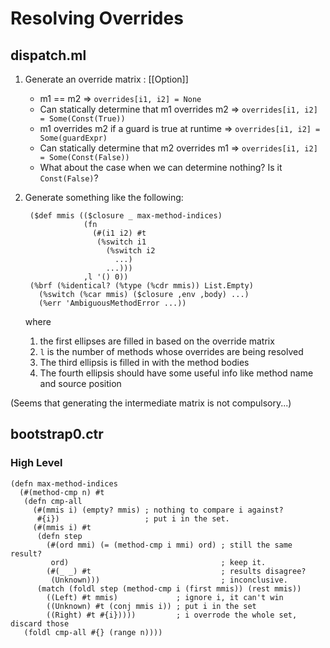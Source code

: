 # Resolving Overrides

## dispatch.ml

1. Generate an override matrix : [[Option<AST>]]
    * m1 == m2
      => `overrides[i1, i2] = None`
    * Can statically determine that m1 overrides m2
      => `overrides[i1, i2] = Some(Const(True))`
    * m1 overrides m2 if a guard is true at runtime
      => `overrides[i1, i2] = Some(guardExpr)`
    * Can statically determine that m2 overrides m1
      => `overrides[i1, i2] = Some(Const(False))`
    * What about the case when we can determine nothing? Is it `Const(False)`?
2. Generate something like the following:

        ($def mmis (($closure _ max-method-indices)
                    (fn
                      (#(i1 i2) #t
                       (%switch i1
                         (%switch i2
                           ...)
                         ...)))
                    ,l '() 0))
        (%brf (%identical? (%type (%cdr mmis)) List.Empty)
          (%switch (%car mmis) ($closure ,env ,body) ...)
          (%err 'AmbiguousMethodError ...))

    where

    1. the first ellipses are filled in based on the override matrix
    2. `l` is the number of methods whose overrides are being resolved
    3. The third ellipsis is filled in with the method bodies
    4. The fourth ellipsis should have some useful info like method name and
       source position

(Seems that generating the intermediate matrix is not compulsory...)

## bootstrap0.ctr

### High Level

    (defn max-method-indices
      (#(method-cmp n) #t
       (defn cmp-all
         (#(mmis i) (empty? mmis) ; nothing to compare i against?
          #{i})                   ; put i in the set.
         (#(mmis i) #t
          (defn step
            (#(ord mmi) (= (method-cmp i mmi) ord) ; still the same result?
             ord)                                  ; keep it.
            (#(_ _) #t                             ; results disagree?
             (Unknown)))                           ; inconclusive.
          (match (foldl step (method-cmp i (first mmis)) (rest mmis))
            ((Left) #t mmis)             ; ignore i, it can't win
            ((Unknown) #t (conj mmis i)) ; put i in the set
            ((Right) #t #{i}))))         ; i overrode the whole set, discard those
       (foldl cmp-all #{} (range n))))
